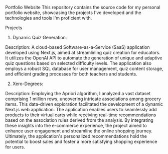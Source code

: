 Portfolio Website
This repository contains the source code for my personal portfolio website, showcasing the projects I've developed and the technologies and tools I'm proficient with.

Projects
1. Dynamic Quiz Generation:

Description:
A cloud-based Software-as-a-Service (SaaS) application developed using Next.js, aimed at streamlining quiz creation for educators. It utilizes the OpenAI API to automate the generation of unique and adaptive quiz questions based on selected difficulty levels. The application also employs a robust SQL database for user management, quiz content storage, and efficient grading processes for both teachers and students.

2. Xero-Degrees:

Description:
Employing the Apriori algorithm, I analyzed a vast dataset comprising 1 million rows, uncovering intricate associations among grocery items. This data-driven exploration facilitated the development of a dynamic Next.js web application. The application enables users to seamlessly add products to their virtual carts while receiving real-time recommendations based on the association rules derived from the analysis. By integrating these insights into the e-commerce experience, the project aimed to enhance user engagement and streamline the online shopping journey. Ultimately, the application's personalized recommendations hold the potential to boost sales and foster a more satisfying shopping experience for users.






